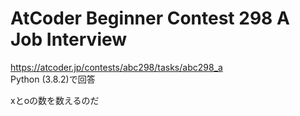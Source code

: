 # AtCoder Beginner Contest 298 A Job Interview  
https://atcoder.jp/contests/abc298/tasks/abc298_a  
Python (3.8.2)で回答  

xとoの数を数えるのだ

